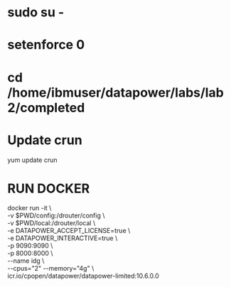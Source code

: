 # sudo su -
# setenforce 0
# cd /home/ibmuser/datapower/labs/lab2/completed

# Update crun
yum update crun

# RUN DOCKER

docker run -it \ 
  <br>-v $PWD/config:/drouter/config \\
  <br>-v $PWD/local:/drouter/local \\
  <br>-e DATAPOWER_ACCEPT_LICENSE=true \\
  <br>-e DATAPOWER_INTERACTIVE=true \\
  <br>-p 9090:9090 \\
  <br>-p 8000:8000 \\
  <br>--name idg \\
  <br>--cpus="2" --memory="4g" \\
  <br>icr.io/cpopen/datapower/datapower-limited:10.6.0.0
